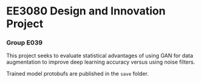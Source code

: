 # EE3080 Design and Innovation Project
### Group E039

This project seeks to evaluate statistical advantages of using GAN for data augmentation to improve deep learning accuracy versus using noise filters.

Trained model protobufs are published in the `save` folder.
